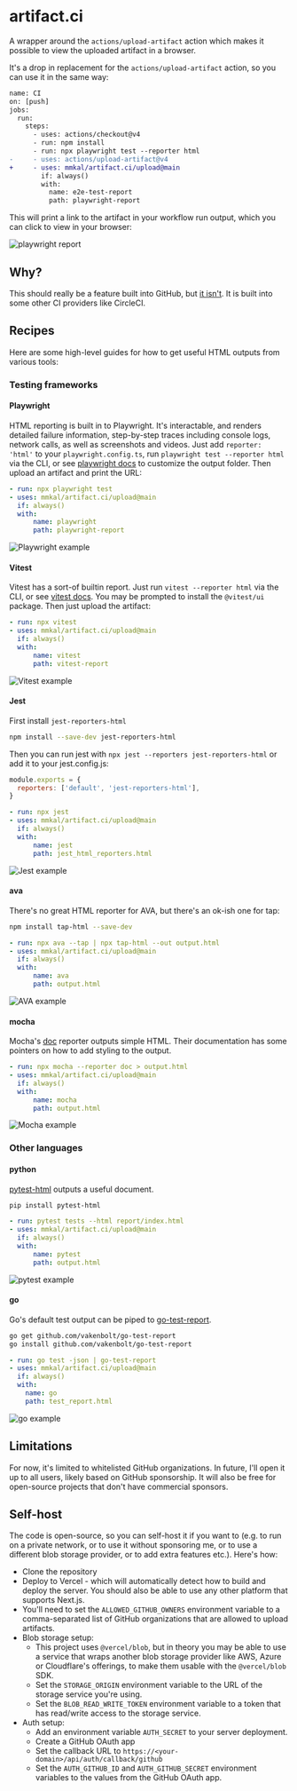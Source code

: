 # artifact.ci

A wrapper around the `actions/upload-artifact` action which makes it possible to view the uploaded artifact in a browser.

It's a drop in replacement for the `actions/upload-artifact` action, so you can use it in the same way:

```diff
name: CI
on: [push]
jobs:
  run:
    steps:
      - uses: actions/checkout@v4
      - run: npm install
      - run: npx playwright test --reporter html
-     - uses: actions/upload-artifact@v4
+     - uses: mmkal/artifact.ci/upload@main
        if: always()
        with:
          name: e2e-test-report
          path: playwright-report
```

This will print a link to the artifact in your workflow run output, which you can click to view in your browser:

![playwright report](./public/reports/playwright.png)

## Why?

This should really be a feature built into GitHub, but [it isn't](https://github.com/actions/upload-artifact/issues/14). It is built into some other CI providers like CircleCI.

## Recipes

Here are some high-level guides for how to get useful HTML outputs from various tools:

### Testing frameworks

#### Playwright

HTML reporting is built in to Playwright. It's interactable, and renders detailed failure information, step-by-step traces including console logs, network calls, as well as screenshots and videos. Just add `reporter: 'html'` to your `playwright.config.ts`, run `playwright test --reporter html` via the CLI, or see [playwright docs](https://playwright.dev/docs/test-reporters#html-reporter) to customize the output folder. Then upload an artifact and print the URL:

```yaml
- run: npx playwright test
- uses: mmkal/artifact.ci/upload@main
  if: always()
  with:
      name: playwright
      path: playwright-report
```

![Playwright example](/public/reports/playwright.png)

#### Vitest

Vitest has a sort-of builtin report. Just run `vitest --reporter html` via the CLI, or see [vitest docs](https://vitest.dev/guide/reporter.html#html-reporter). You may be prompted to install the `@vitest/ui` package. Then just upload the artifact:

```yaml
- run: npx vitest
- uses: mmkal/artifact.ci/upload@main
  if: always()
  with:
      name: vitest
      path: vitest-report
```

![Vitest example](/public/reports/vitest.png)

#### Jest

First install `jest-reporters-html`

```bash
npm install --save-dev jest-reporters-html
```

Then you can run jest with `npx jest --reporters jest-reporters-html` or add it to your jest.config.js:

```js
module.exports = {
  reporters: ['default', 'jest-reporters-html'],
}
```

```yaml
- run: npx jest
- uses: mmkal/artifact.ci/upload@main
  if: always()
  with:
      name: jest
      path: jest_html_reporters.html
```

![Jest example](/public/reports/jest.png)


#### ava

There's no great HTML reporter for AVA, but there's an ok-ish one for tap:

```bash
npm install tap-html --save-dev
```

```yaml
- run: npx ava --tap | npx tap-html --out output.html
- uses: mmkal/artifact.ci/upload@main
  if: always()
  with:
      name: ava
      path: output.html
```

![AVA example](/public/reports/ava.png)

#### mocha

Mocha's [doc](https://mochajs.org/#doc) reporter outputs simple HTML. Their documentation has some pointers on how to add styling to the output.

```yaml
- run: npx mocha --reporter doc > output.html
- uses: mmkal/artifact.ci/upload@main
  if: always()
  with:
      name: mocha
      path: output.html
```

![Mocha example](/public/reports/mocha.png)

### Other languages

#### python

[pytest-html](https://pypi.org/project/pytest-html) outputs a useful document.

```bash
pip install pytest-html
```

```yaml
- run: pytest tests --html report/index.html
- uses: mmkal/artifact.ci/upload@main
  if: always()
  with:
      name: pytest
      path: output.html
```

![pytest example](/public/reports/pytest.png)

#### go

Go's default test output can be piped to [go-test-report](https://github.com/vakenbolt/go-test-report).

```bash
go get github.com/vakenbolt/go-test-report
go install github.com/vakenbolt/go-test-report
```

```yaml
- run: go test -json | go-test-report
- uses: mmkal/artifact.ci/upload@main
  if: always()
  with:
    name: go
    path: test_report.html
```

![go example](/public/reports/go.png)


## Limitations

For now, it's limited to whitelisted GitHub organizations. In future, I'll open it up to all users, likely based on GitHub sponsorship. It will also be free for open-source projects that don't have commercial sponsors.

## Self-host

The code is open-source, so you can self-host it if you want to (e.g. to run on a private network, or to use it without sponsoring me, or to use a different blob storage provider, or to add extra features etc.). Here's how:

- Clone the repository
- Deploy to Vercel - which will automatically detect how to build and deploy the server. You should also be able to use any other platform that supports Next.js.
- You'll need to set the `ALLOWED_GITHUB_OWNERS` environment variable to a comma-separated list of GitHub organizations that are allowed to upload artifacts.
- Blob storage setup:
   - This project uses `@vercel/blob`, but in theory you may be able to use a service that wraps another blob storage provider like AWS, Azure or Cloudflare's offerings, to make them usable with the `@vercel/blob` SDK.
   - Set the `STORAGE_ORIGIN` environment variable to the URL of the storage service you're using.
   - Set the `BLOB_READ_WRITE_TOKEN` environment variable to a token that has read/write access to the storage service.
- Auth setup:
   - Add an environment variable `AUTH_SECRET` to your server deployment.
   - Create a GitHub OAuth app
   - Set the callback URL to `https://<your-domain>/api/auth/callback/github`
   - Set the `AUTH_GITHUB_ID` and `AUTH_GITHUB_SECRET` environment variables to the values from the GitHub OAuth app.
